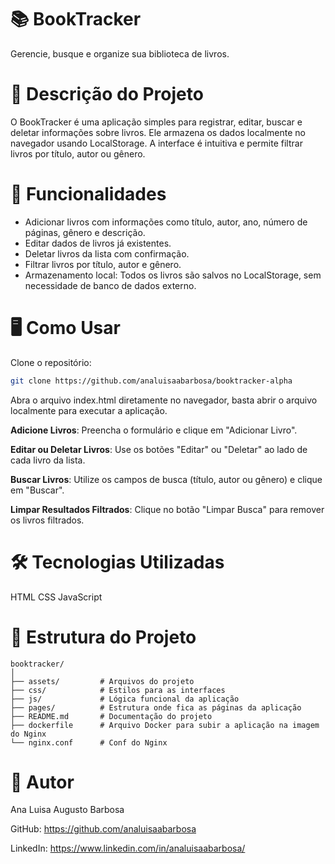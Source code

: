 # 📚 BookTracker
Gerencie, busque e organize sua biblioteca de livros.


# 📖 Descrição do Projeto
O BookTracker é uma aplicação simples para registrar, editar, buscar e deletar informações sobre livros. Ele armazena os dados localmente no navegador usando LocalStorage. A interface é intuitiva e permite filtrar livros por título, autor ou gênero.


# 🚀 Funcionalidades
 * Adicionar livros com informações como título, autor, ano, número de páginas, gênero e descrição.
* Editar dados de livros já existentes.
* Deletar livros da lista com confirmação.
* Filtrar livros por título, autor e gênero.
* Armazenamento local: Todos os livros são salvos no LocalStorage, sem necessidade de banco de dados externo.


# 🖥️ Como Usar
Clone o repositório:

```bash
git clone https://github.com/analuisaabarbosa/booktracker-alpha
```

Abra o arquivo index.html diretamente no navegador, basta abrir o arquivo localmente para executar a aplicação.


**Adicione Livros**:
Preencha o formulário e clique em "Adicionar Livro".


**Editar ou Deletar Livros**:
Use os botões "Editar" ou "Deletar" ao lado de cada livro da lista.


**Buscar Livros**:
Utilize os campos de busca (título, autor ou gênero) e clique em "Buscar".


**Limpar Resultados Filtrados**:
Clique no botão "Limpar Busca" para remover os livros filtrados.


# 🛠️ Tecnologias Utilizadas
HTML
CSS
JavaScript


# 📂 Estrutura do Projeto
```
booktracker/
│
├── assets/         # Arquivos do projeto
├── css/            # Estilos para as interfaces
├── js/             # Lógica funcional da aplicação
├── pages/          # Estrutura onde fica as páginas da aplicação
├── README.md       # Documentação do projeto
├── dockerfile      # Arquivo Docker para subir a aplicação na imagem do Nginx
└── nginx.conf      # Conf do Nginx 
```


# 👤 Autor
Ana Luisa Augusto Barbosa

GitHub: https://github.com/analuisaabarbosa

LinkedIn: https://www.linkedin.com/in/analuisaabarbosa/
